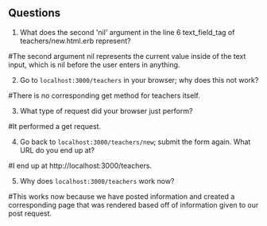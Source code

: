 ## Questions

1. What does the second 'nil' argument in the line 6 text_field_tag of teachers/new.html.erb represent?

#The second argument nil represents the current value inside of the text input, which is nil before the user enters in anything.


2. Go to `localhost:3000/teachers` in your browser; why does this not work?

#There is no corresponding get method for teachers itself.


3. What type of request did your browser just perform?

#It performed a get request.

4. Go back to `localhost:3000/teachers/new`; submit the form again. What URL do you end up at?

#I end up at http://localhost:3000/teachers.

5. Why does `localhost:3000/teachers` work now?

#This works now because we have posted information and created a corresponding page that was rendered based off of information given to our post request.
